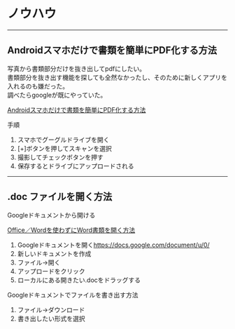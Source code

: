 # ノウハウ

---

## Androidスマホだけで書類を簡単にPDF化する方法

写真から書類部分だけを抜き出してpdfにしたい。  
書類部分を抜き出す機能を探しても全然なかったし、そのために新しくアプリを入れるのも嫌だった。  
調べたらgoogleが既にやっていた。  

[Androidスマホだけで書類を簡単にPDF化する方法](https://www.youtube.com/watch?v=DJHkj3-SwYU)  

手順  

1. スマホでグーグルドライブを開く  
2. [+]ボタンを押してスキャンを選択  
3. 撮影してチェックボタンを押す  
4. 保存するとドライブにアップロードされる  

---

## .doc ファイルを開く方法

Googleドキュメントから開ける  

[Office／Wordを使わずにWord書類を開く方法](https://genki-wifi.net/word_doc)  

1. Googleドキュメントを開く<https://docs.google.com/document/u/0/>  
2. 新しいドキュメントを作成  
3. ファイル→開く  
4. アップロードをクリック  
5. ローカルにある開きたい.docをドラッグする  

Googleドキュメントでファイルを書き出す方法  

1. ファイル→ダウンロード  
2. 書き出したい形式を選択  
